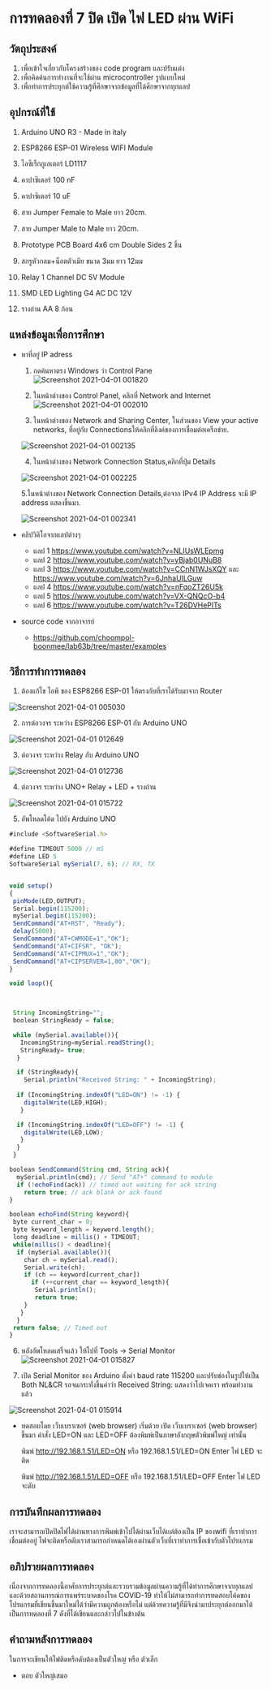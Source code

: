 # การทดลองที่ 7 ปิด เปิด ไฟ LED ผ่าน WiFi

## วัตถุประสงค์
1. เพื่อเข้าใจเกี่ยวกับโครงสร้างของ code program และปรับแต่ง
2. เพื่อคิดค้นการทำงานที่จะใช้ผ่าน microcontroller รูปแบบใหม่
3. เพื่อทำการประยุกต์ใช้ความรู้ที่ศึกษาจากข้อมูลที่ได้ศึกษาจากทุกแลป

## อุปกรณ์ที่ใช้
1. Arduino UNO R3 - Made in italy

2. ESP8266 ESP-01 Wireless WIFI Module

3. ไอซีเร็กกูเลเตอร์ LD1117

4. คาปาซิเตอร์ 100 nF

5. คาปาซิเตอร์ 10 uF

6. สาย Jumper Female to Male ยาว 20cm.

7. สาย Jumper Male to Male ยาว 20cm.

8. Prototype PCB Board 4x6 cm Double Sides 2 ชิ้น

9. สกรูหัวกลม+น็อตตัวเมีย ขนาด 3มม ยาว 12มม

10. Relay 1 Channel DC 5V Module

11. SMD LED Lighting G4 AC DC 12V

12. รางถ่าน AA 8 ก้อน

## แหล่งข้อมูลเพื่อการศึกษา
- หาที่อยู่ IP adress 
  1. กดค้นหาตรง Windows ว่า Control Pane
   ![Screenshot 2021-04-01 001820](https://user-images.githubusercontent.com/81258597/113185894-34405580-9281-11eb-9ba6-ca1f98c352af.png)
  2. ในหน้าต่างของ Control Panel, คลิกที่ Network and Internet
   ![Screenshot 2021-04-01 002010](https://user-images.githubusercontent.com/81258597/113185925-3b676380-9281-11eb-92bb-d3428ea38327.png)

  3. ในหน้าต่างของ Network and Sharing Center, ในส่วนของ View your active networks, ที่อยู่กับ Connectionsให้คลิกที่ลิงค์ของการเชื่อมต่อเครือข่าย.
   
   ![Screenshot 2021-04-01 002135](https://user-images.githubusercontent.com/81258597/113185943-402c1780-9281-11eb-9280-d69f48757080.png)

  4. ในหน้าต่างของ Network Connection Status,คลิกที่ปุ่ม Details
   
   ![Screenshot 2021-04-01 002225](https://user-images.githubusercontent.com/81258597/113185960-44583500-9281-11eb-9b62-2197d36e1da7.png)

  5.ในหน้าต่างของ Network Connection Details,ต่อจาก IPv4 IP Address จะมี IP address แสดงขึ้นมา.
   
   ![Screenshot 2021-04-01 002341](https://user-images.githubusercontent.com/81258597/113185976-491ce900-9281-11eb-9bea-5c4a84da1651.png)




- คลิปวิดิโอจากแลปต่างๆ
  - แลป 1 https://www.youtube.com/watch?v=NLIUsWLEpmg
  - แลป 2 https://www.youtube.com/watch?v=yBjab0UNuB8
  - แลป 3 https://www.youtube.com/watch?v=CCnN1WJsXQY และ https://www.youtube.com/watch?v=6JnhaUILGuw
  - แลป 4 https://www.youtube.com/watch?v=nFqoZT26U5k
  - แลป 5 https://www.youtube.com/watch?v=VX-QNQcO-b4
  - แลป 6 https://www.youtube.com/watch?v=T26DVHePlTs
- source code จากอาจารย์
  - https://github.com/choompol-boonmee/lab63b/tree/master/examples

## วิธีการทำการทดลอง
 1. ต้องแก้ไข ไอพี ของ ESP8266 ESP-01 ให้ตรงกับที่เราได้รับมาจาก Router

![Screenshot 2021-04-01 005030](https://user-images.githubusercontent.com/81258597/113188464-48d21d00-9284-11eb-9fb2-27b302c2556d.png)


 2. การต่อวงจร ระหว่าง ESP8266 ESP-01 กับ Arduino UNO

![Screenshot 2021-04-01 012649](https://user-images.githubusercontent.com/81258597/113192742-5a69f380-9289-11eb-9a12-e666bbdb0750.png)


 3. ต่อวงจร ระหว่าง Relay กับ Arduino UNO
  
  ![Screenshot 2021-04-01 012736](https://user-images.githubusercontent.com/81258597/113192829-779ec200-9289-11eb-8d9c-8c7f43096044.png)

 4. ต่อวงจร ระหว่าง UNO+ Relay + LED + รางถ่าน
  
  ![Screenshot 2021-04-01 015722](https://user-images.githubusercontent.com/81258597/113196394-a9198c80-928d-11eb-9ada-12edb4aa98f6.png)


5. อัพโหลดโค้ด ไปยัง  Arduino UNO   

```javascript
#include <SoftwareSerial.h>

#define TIMEOUT 5000 // mS
#define LED 5
SoftwareSerial mySerial(7, 6); // RX, TX


void setup()
{
 pinMode(LED,OUTPUT);
 Serial.begin(115200);
 mySerial.begin(115200);
 SendCommand("AT+RST", "Ready");
 delay(5000);
 SendCommand("AT+CWMODE=1","OK");
 SendCommand("AT+CIFSR", "OK");
 SendCommand("AT+CIPMUX=1","OK");
 SendCommand("AT+CIPSERVER=1,80","OK");
}

void loop(){


  
 String IncomingString="";
 boolean StringReady = false;

 while (mySerial.available()){
   IncomingString=mySerial.readString();
   StringReady= true;
  }

  if (StringReady){
    Serial.println("Received String: " + IncomingString);
  
  if (IncomingString.indexOf("LED=ON") != -1) {
    digitalWrite(LED,HIGH);
   }

  if (IncomingString.indexOf("LED=OFF") != -1) {
    digitalWrite(LED,LOW);
   }
  }
 }

boolean SendCommand(String cmd, String ack){
  mySerial.println(cmd); // Send "AT+" command to module
  if (!echoFind(ack)) // timed out waiting for ack string
    return true; // ack blank or ack found
}

boolean echoFind(String keyword){
 byte current_char = 0;
 byte keyword_length = keyword.length();
 long deadline = millis() + TIMEOUT;
 while(millis() < deadline){
  if (mySerial.available()){
    char ch = mySerial.read();
    Serial.write(ch);
    if (ch == keyword[current_char])
      if (++current_char == keyword_length){
       Serial.println();
       return true;
    }
   }
  }
 return false; // Timed out
}

```

6. หลังอัพโหลดเสร็จแล้ว ให้ไปที่ Tools -> Serial Monitor
  ![Screenshot 2021-04-01 015827](https://user-images.githubusercontent.com/81258597/113196507-c8b0b500-928d-11eb-8b9b-00d4fe179e27.png)

7. เปิด Serial Monitor ของ Arduino ตั้งค่า baud rate 115200 และปรับช่องในรูปให้เป็น Both NL&CR
รอจนกระทั่งขึ้นคำว่า Received String:
แสดงว่าโปเจคเรา พร้อมทํางาน แล้ว

![Screenshot 2021-04-01 015914](https://user-images.githubusercontent.com/81258597/113196588-e120cf80-928d-11eb-8cd7-77c19ea24b94.png)

*  ทดสอบโดย เว็บเบราเซอร์ (web browser)
    เริ่มด้วย เปิด เว็บเบราเซอร์ (web browser) ขึ้นมา
    คำสั่ง LED=ON และ LED=OFF ต้องพิมพ์เป็นภาษาอังกฤษตัวพิมพ์ใหญ่ เท่านั้น


    พิมพ์ http://192.168.1.51/LED=ON
    หรือ 192.168.1.51/LED=ON
    Enter
    ไฟ LED จะติด

    พิมพ์ http://192.168.1.51/LED=OFF
    หรือ 192.168.1.51/LED=OFF
    Enter
    ไฟ LED จะดับ


## การบันทึกผลการทดลอง 
  เราจะสามารถเปิดปิดไฟได้ผ่านทางการพิมพ์เข้าไปได้ผ่านเว็บได้เเต่ต้องเป็น IP ของwifi ที่เราทำการเชื่อมต่ออยู่ ไฟจะติดหรือดับเราสามารถกำหนดได้เองผ่านตัวเว็บที่เราทำการเชื่อเข้ากับตัวโปรเเกรม

## อภิปรายผลการทดลอง 
  เนื่องจากการทดลองนี้อาศัยการประยุกต์และรวบรวมข้อมูลผ่านความรู้ที่ได้ทำการศึกษาจากทุกแลป และด้วยสถานการณ์การแพร่ระบาดของโรค COVID-19 ทำให้ไม่สามารถทำการทดสอบโค้ดของโปรแกรมที่เขียนขึ้นมาใหม่ได้ว่ามีความถูกต้องหรือไม่ แต่ด้วยความรู้ที่มีจึงนำมาประยุกต์ออกมาได้เป็นการทดลองที่ 7 ดังที่ได้เขียนและกล่าวไปในข้างต้น 

## คำถามหลังการทดลอง 
ในการจะเขียนให้ไฟติดหรือดับต้องเป็นตัวใหญ่ หรือ ตัวเล็ก
* ตอบ ตัวใหญ่เสมอ

